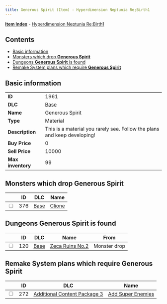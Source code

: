 ```yaml
---
title: Generous Spirit (Item) - Hyperdimension Neptunia Re;Birth1
---
```


[**Item Index**](/neptunia/rb1/item/index.html) - [Hyperdimension Neptunia Re;Birth1](/neptunia/rb1)

## Contents

- [Basic information](#basic-information)
- [Monsters which drop **Generous Spirit**](#monsters-which-drop-generous-spirit)
- [Dungeons **Generous Spirit** is found](#dungeons-generous-spirit-is-found)
- [Remake System plans which require **Generous Spirit**](#remake-system-plans-which-require-generous-spirit)

## Basic information

|   |   |
| -- | -- |
| **ID** | 1961 |
| **DLC** | [Base](/neptunia/rb1/dlc/1-base.html) |
| **Name** | Generous Spirit |
| **Type** | Material |
| **Description** | This is a material you rarely see. Follow the plans and keep developing! |
| **Buy Price** | 0 |
| **Sell Price** | 10000 |
| **Max inventory** | 99 |


## Monsters which drop **Generous Spirit**

|    | ID | DLC | Name |
| -- | -- | --- | ---- |
| <input type="checkbox" id="rb1-monster-1-376" class="trackbox" /> | 376 | [Base](/neptunia/rb1/dlc/1-base.html) | [Clione](/neptunia/rb1/monster/1-376-clione.html) |


## Dungeons **Generous Spirit** is found

|    | ID | DLC | Name | From |
| -- | -- | --- | ---- | ---- |
| <input type="checkbox" id="rb1-dungeon-1-120" class="trackbox" /> | 120 | [Base](/neptunia/rb1/dlc/1-base.html) | [Zeca Ruins No.2](/neptunia/rb1/dungeon/1-120-zeca-ruins-no-2.html) | Monster drop |


## Remake System plans which require **Generous Spirit**

|    | ID | DLC | Name |
| -- | -- | --- | ---- |
| <input type="checkbox" id="rb1-quest-12-272" class="trackbox" /> | 272 | [Additional Content Package 3](/neptunia/rb1/dlc/12-pack3.html) | [Add Super Enemies](/neptunia/rb1/quest/12-272-add-super-enemies.html) |
